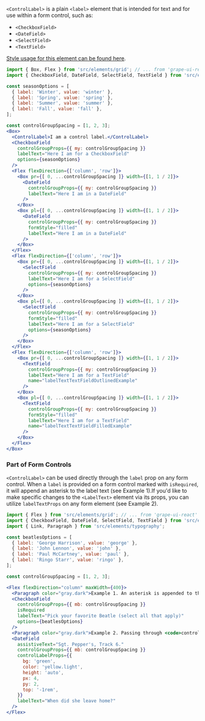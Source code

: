 `<ControlLabel>` is a plain `<label>` element that is intended for text and for use within a form control, such as:

* `<CheckboxField>`
* `<DateField>`
* `<SelectField>`
* `<TextField>`

[Style usage for this element can be found here](https://material.io/components/text-fields/#anatomy).

```jsx inside Markdown
import { Box, Flex } from 'src/elements/grid'; // ... from 'grape-ui-react'
import { CheckboxField, DateField, SelectField, TextField } from 'src/elements/forms';

const seasonOptions = [
  { label: 'Winter', value: 'winter' },
  { label: 'Spring', value: 'spring' },
  { label: 'Summer', value: 'summer' },
  { label: 'Fall', value: 'fall' },
];

const controlGroupSpacing = [1, 2, 3];
<Box>
  <ControlLabel>I am a control label.</ControlLabel>
  <CheckboxField
    controlGroupProps={{ my: controlGroupSpacing }}
    labelText="Here I am for a CheckboxField"
    options={seasonOptions}
  />
  <Flex flexDirection={['column', 'row']}>
    <Box pr={[ 0, ...controlGroupSpacing ]} width={[1, 1 / 2]}>
      <DateField
        controlGroupProps={{ my: controlGroupSpacing }}
        labelText="Here I am in a DateField"
      />
    </Box>
    <Box pl={[ 0, ...controlGroupSpacing ]} width={[1, 1 / 2]}>
      <DateField
        controlGroupProps={{ my: controlGroupSpacing }}
        formStyle="filled"
        labelText="Here I am in a DateField"
      />
    </Box>
  </Flex>
  <Flex flexDirection={['column', 'row']}>
    <Box pr={[ 0, ...controlGroupSpacing ]} width={[1, 1 / 2]}>
      <SelectField
        controlGroupProps={{ my: controlGroupSpacing }}
        labelText="Here I am for a SelectField"
        options={seasonOptions}
      />
    </Box>
    <Box pl={[ 0, ...controlGroupSpacing ]} width={[1, 1 / 2]}>
      <SelectField
        controlGroupProps={{ my: controlGroupSpacing }}
        formStyle="filled"
        labelText="Here I am for a SelectField"
        options={seasonOptions}
      />
    </Box>
  </Flex>
  <Flex flexDirection={['column', 'row']}>
    <Box pr={[ 0, ...controlGroupSpacing ]} width={[1, 1 / 2]}>
      <TextField
        controlGroupProps={{ my: controlGroupSpacing }}
        labelText="Here I am for a TextField"
        name="labelTextTextFieldOutlinedExample"
      />
    </Box>
    <Box pl={[ 0, ...controlGroupSpacing ]} width={[1, 1 / 2]}>
      <TextField
        controlGroupProps={{ my: controlGroupSpacing }}
        formStyle="filled"
        labelText="Here I am for a TextField"
        name="labelTextTextFieldFilledExample"
      />
    </Box>
  </Flex>
</Box>
```

### Part of Form Controls

`<ControlLabel>` can be used directly through the `label` prop on any form control.  When a `label` is provided on a form control marked with `isRequired`, it will append an asterisk to the label text (see Example 1).If you'd like to make specific changes to the `<LabelText>` element via its props, you can utilize `labelTextProps` on any form element (see Example 2).

```jsx inside Markdown
import { Flex } from 'src/elements/grid'; // ... from 'grape-ui-react'
import { CheckboxField, DateField, SelectField, TextField } from 'src/elements/forms';
import { Link, Paragraph } from 'src/elements/typography';

const beatlesOptions = [
  { label: 'George Harrison', value: 'george' },
  { label: 'John Lennon', value: 'john' },
  { label: 'Paul McCartney', value: 'paul' },
  { label: 'Ringo Starr', value: 'ringo' },
];

const controlGroupSpacing = [1, 2, 3];

<Flex flexDirection="column" maxWidth={400}>
  <Paragraph color="gray.dark">Example 1. An asterisk is appended to the end:</Paragraph>
  <CheckboxField
    controlGroupProps={{ mb: controlGroupSpacing }}
    isRequired
    labelText="Pick your favorite Beatle (select all that apply)"
    options={beatlesOptions}
  />
  <Paragraph color="gray.dark">Example 2. Passing through <code>controlLabelProps</code>:</Paragraph>
  <DateField
    assistiveText="Sgt. Pepper's, Track 6."
    controlGroupProps={{ mb: controlGroupSpacing }}
    controlLabelProps={{
      bg: 'green',
      color: 'yellow.light',
      height: 'auto',
      px: 4,
      py: 2,
      top: '-1rem',
    }}
    labelText="When did she leave home?"
  />
</Flex>
```
